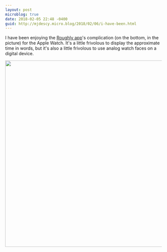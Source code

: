```yaml
---
layout: post
microblog: true
date: 2018-02-05 22:48 -0400
guid: http://mjdescy.micro.blog/2018/02/06/i-have-been.html
---
```

I have been enjoying the [Roughly app](https://itunes.apple.com/us/app/roughly-the-approximate-time-in-words/id1086283722?mt=8)'s complication (on the bottom, in the picture) for the Apple Watch. It's a little frivolous to display the approximate time in words, but it's also a little frivolous to use analog watch faces on a digital device.

<img src="http://mjdescy.micro.blog/uploads/2018/3411540050.jpg" width="599" height="600" />
